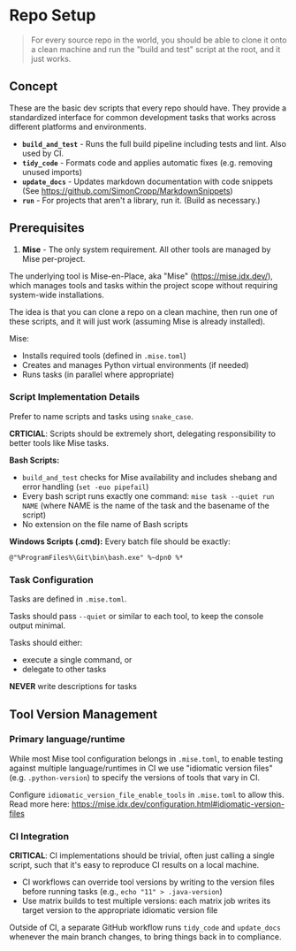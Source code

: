 # Repo Setup

> For every source repo in the world, you should be able to clone it onto a clean machine and run the "build and test" script at the root, and it just works.

## Concept

These are the basic dev scripts that every repo should have. They provide a standardized interface for common development tasks that works across different platforms and environments.

- **`build_and_test`** - Runs the full build pipeline including tests and lint. Also used by CI.
- **`tidy_code`** - Formats code and applies automatic fixes (e.g. removing unused imports)
- **`update_docs`** - Updates markdown documentation with code snippets (See https://github.com/SimonCropp/MarkdownSnippets)
- **`run`** - For projects that aren't a library, run it. (Build as necessary.)

## Prerequisites

1. **Mise** - The only system requirement. All other tools are managed by Mise per-project.

The underlying tool is Mise-en-Place, aka "Mise" (https://mise.jdx.dev/), which manages tools and tasks within the project scope without requiring system-wide installations.

The idea is that you can clone a repo on a clean machine, then run one of these scripts, and it will just work (assuming Mise is already installed).

Mise:
- Installs required tools (defined in `.mise.toml`)
- Creates and manages Python virtual environments (if needed)
- Runs tasks (in parallel where appropriate)

### Script Implementation Details

Prefer to name scripts and tasks using `snake_case`.

**CRTICIAL**: Scripts should be extremely short, delegating responsibility to better tools like Mise tasks.

**Bash Scripts:**
- `build_and_test` checks for Mise availability and includes shebang and error handling (`set -euo pipefail`)
- Every bash script runs exactly one command: `mise task --quiet run NAME` (where NAME is the name of the task and the basename of the script)
- No extension on the file name of Bash scripts

**Windows Scripts (.cmd):**
Every batch file should be exactly:
```batch
@"%ProgramFiles%\Git\bin\bash.exe" %~dpn0 %*
```

### Task Configuration

Tasks are defined in `.mise.toml`.

Tasks should pass `--quiet` or similar to each tool, to keep the console output minimal.

Tasks should either:
 - execute a single command, or
 - delegate to other tasks

**NEVER** write descriptions for tasks

## Tool Version Management

### Primary language/runtime

While most Mise tool configuration belongs in `.mise.toml`, to enable testing against multiple language/runtimes in CI we use "idiomatic version files" (e.g. `.python-version`) to specify the versions of tools that vary in CI.

Configure `idiomatic_version_file_enable_tools` in `.mise.toml` to allow this. Read more here: https://mise.jdx.dev/configuration.html#idiomatic-version-files

### CI Integration

**CRITICAL**: CI implementations should be trivial, often just calling a single script, such that it's easy to reproduce CI results on a local machine.

- CI workflows can override tool versions by writing to the version files before running tasks (e.g., `echo "11" > .java-version`)
- Use matrix builds to test multiple versions: each matrix job writes its target version to the appropriate idiomatic version file

Outside of CI, a separate GitHub workflow runs `tidy_code` and `update_docs` whenever the main branch changes, to bring things back in to compliance.
